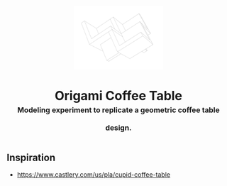 <!-- 2023-12-14 -->

<p align="center">
  <img src="../../plans/origami-coffee-table/wireframe.png" width="40%"/>
</p>
<h1 align="center">
  Origami Coffee Table
  <br>
  <sup><sub><sup>Modeling experiment to replicate a geometric coffee table design.<sup></sub>
</h1>

## Inspiration

- https://www.castlery.com/us/pla/cupid-coffee-table
